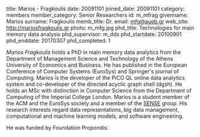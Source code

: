 title: Marios - Fragkoulis
date: 20091101
joined_date: 20091101
category: members 
member_category: Senior Researchers
id: m_mfrag
givenname: Marios
surname: Fragkoulis
memb_title: Dr.
email: mfg@aueb.gr
web_site: http://mariosfragkoulis.gr
photo: m_mfg.jpg
phd_title: Technologies for main memory data analysis
phd_supervisor: m_dds
phd_startdate: 20100901
phd_enddate: 20170307
phd_completed: 1

_Marios Fragkoulis_ holds a PhD in main memory data analytics from the Department of Management Science and Technology of the Athens University of Economics and Business. He has published in the European Conference of Computer Systems (EuroSys) and Springer's journal of Computing. Marios is the developer of the PiCO QL online data analytics system and co-developer of the directed acyclic graph shell (dgsh). He holds an MSc with distinction in Computer Science from the Department of Computing of the Imperial College London. Marios is a student member of the ACM and the EuroSys society and a member of the [SENSE](../groups/g_sense-details.html) group. His research interests regard data representations, big data management, computational and machine learning models, and software engineering.

He was funded by Foundation Propondis.
